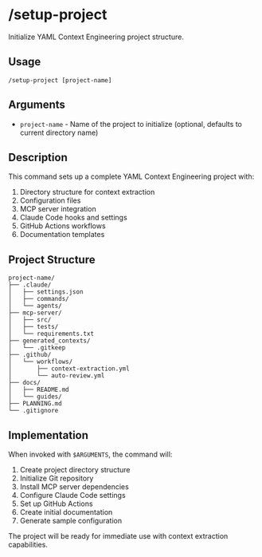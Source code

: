# /setup-project

Initialize YAML Context Engineering project structure.

## Usage

```
/setup-project [project-name]
```

## Arguments

- `project-name` - Name of the project to initialize (optional, defaults to current directory name)

## Description

This command sets up a complete YAML Context Engineering project with:

1. Directory structure for context extraction
2. Configuration files
3. MCP server integration
4. Claude Code hooks and settings
5. GitHub Actions workflows
6. Documentation templates

## Project Structure

```
project-name/
├── .claude/
│   ├── settings.json
│   ├── commands/
│   └── agents/
├── mcp-server/
│   ├── src/
│   ├── tests/
│   └── requirements.txt
├── generated_contexts/
│   └── .gitkeep
├── .github/
│   └── workflows/
│       ├── context-extraction.yml
│       └── auto-review.yml
├── docs/
│   ├── README.md
│   └── guides/
├── PLANNING.md
└── .gitignore
```

## Implementation

When invoked with `$ARGUMENTS`, the command will:

1. Create project directory structure
2. Initialize Git repository
3. Install MCP server dependencies
4. Configure Claude Code settings
5. Set up GitHub Actions
6. Create initial documentation
7. Generate sample configuration

The project will be ready for immediate use with context extraction capabilities.